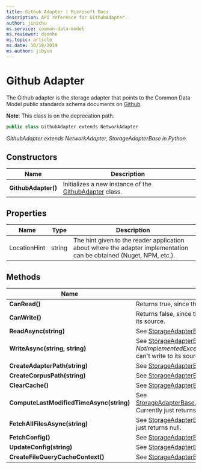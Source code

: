 ```yaml
---
title: Github Adapter | Microsoft Docs
description: API reference for GithubAdapter.
author: jinichu
ms.service: common-data-model
ms.reviewer: deonhe 
ms.topic: article
ms.date: 10/18/2019
ms.author: jibyun
---
```


# Github Adapter

The Github adapter is the storage adapter that points to the Common Data Model public standards schema documents on [Github](https://github.com/microsoft/CDM/tree/master/schemaDocuments).<br/>

**Note**: This class is on the deprecation path. 

```csharp
public class GithubAdapter extends NetworkAdapter
```
*GithubAdapter extends NetworkAdapter, StorageAdapterBase in Python.*

## Constructors
|Name|Description|
|---|---|
|**GithubAdapter()**|Initializes a new instance of the [GithubAdapter](githubadapter.md) class.|

## Properties
|Name|Type|Description|
|---|---|---|
|LocationHint|string|The hint given to the reader application about where the adapter implementation can be obtained (Nuget, NPM, etc.).|

## Methods
|Name|Description|Return Type|
|---|---|---|
|**CanRead()**|Returns true, since the Github adapter can read data.|bool|
|**CanWrite()**|Returns false, since the Github adapter can't write data to its source.|bool|
|**ReadAsync(string)**|See [StorageAdapterBase.ReadAsync(...)](storageadapterbase.md#methods).|Task\<string>|
|**WriteAsync(string, string)**|See [StorageAdapterBase.WriteAsync(...)](storageadapterbase.md#methods). Throws a *NotImplementedException* because the Github adapter can't write to its source.|Task|
|**CreateAdapterPath(string)**|See [StorageAdapterBase.CreateAdapterPath(...)](storageadapterbase.md#methods).|string|
|**CreateCorpusPath(string)**|See [StorageAdapterBase.CreateCorpusPath(...)](storageadapterbase.md#methods).|string|
|**ClearCache()**|See [StorageAdapterBase.ClearCache()](storageadapterbase.md#methods).|void|
|**ComputeLastModifiedTimeAsync(string)**|See [StorageAdapterBase.ComputeLastModifiedTimeAsync(...)](storageadapterbase.md#methods). Currently just returns Time.Now().|Task\<DateTimeOffset?>|
|**FetchAllFilesAsync(string)**|See [StorageAdapterBase.FetchAllFilesAsync(...)](storageadapterbase.md#methods). Currently just returns null.|Task\<List\<string>>|
|**FetchConfig()**|See [StorageAdapterBase.FetchConfig()](storageadapterbase.md#methods).|string|
|**UpdateConfig(string)**|See [StorageAdapterBase.UpdateConfig(...)](storageadapterbase.md#methods).|void|
|**CreateFileQueryCacheContext()**|See [StorageAdapterBase.CreateFileQueryCacheContext()](storageadapterbase.md#methods).|IDisposable|

